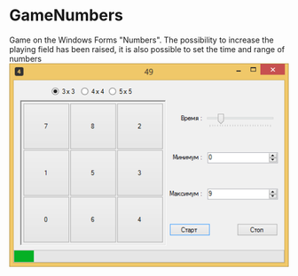 # GameNumbers
Game on the Windows Forms "Numbers". The possibility to increase the playing field has been raised, it is also possible to set the time and range of numbers
![Screenshot](image.png)
